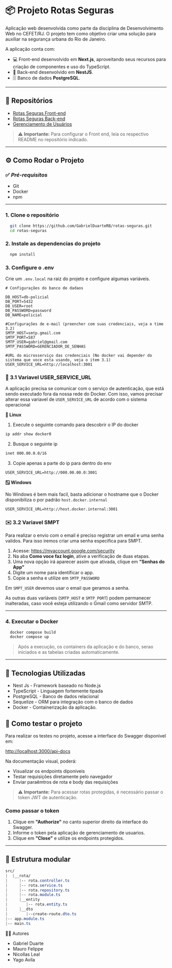 # 📦 Projeto Rotas Seguras

Aplicação web desenvolvida como parte da disciplina de Desenvolvimento Web no CEFET/RJ. O projeto tem como objetivo criar uma solução para auxiliar na segurança urbana do Rio de Janeiro.

A aplicação conta com:

- 💻 Front-end desenvolvido em **Next.js**, aproveitando seus recursos para criação de componentes e uso do TypeScript.
- 🚀 Back-end desenvolvido em **NestJS**.
- 🗄️ Banco de dados **PostgreSQL**.

---

## 🔗 Repositórios

- [Rotas Seguras Front-end](https://github.com/GabrielDuarteRB/rotas-seguras-front)
- [Rotas Seguras Back-end](https://github.com/GabrielDuarteRB/rotas-seguras)
- [Gerenciamento de Usuários](https://github.com/CainaZumaa/controle-users/tree/dev)

> ⚠️ **Importante:** Para configurar o Front end, leia os respectivo README no repositório indicado.

---

## ⚙️ Como Rodar o Projeto

### ✅ *Pré-requisitos*
- Git
- Docker
- npm

---

### 1. Clone o repositório

```bash
  git clone https://github.com/GabrielDuarteRB/rotas-seguras.git
  cd rotas-seguras
```

### 2. Instale as dependencias do projeto

```bash
  npm install
```

### 3. Configure o .env

Crie um `.env.local` na raiz do projeto e configure algumas variáveis.

```env
# Configurações do banco de dadaos

DB_HOST=db-policial
DB_PORT=5432
DB_USER=root
DB_PASSWORD=password
DB_NAME=policial

#Configurações de e-mail (preencher com suas credenciais, veja o time 3.2)
SMTP_HOST=smtp.gmail.com
SMTP_PORT=587
SMTP_USER=gabriel@gmail.com
SMTP_PASSWORD=GERENCIADOR_DE_SENHAS

#URL do microsserviço das credenciais (No docker vai depender do sistema que voce esta usando, veja o item 3.1)
USER_SERVICE_URL=http://localhost:3001
```

### 🔗 3.1 Variavel USER_SERVICE_URL

A aplicação precisa se comunicar com o serviço de autenticação, que está sendo executado fora da nossa rede do Docker. Com isso, vamos precisar alterar essa variavel de `USER_SERVICE_URL` de acordo com o sistema operacional

**🐧 Linux**

1. Execute o seguinte comando para descobrir o IP do docker

```bash
ip addr show docker0
```

2. Busque o seguinte ip

```bash
inet 000.00.0.0/16
```

3. Copie apenas a parte do ip para dentro do env

```env
USER_SERVICE_URL=http://000.00.00.0:3001
```

**🪟 Windows**

No Windows é bem mais facil, basta adicionar o hostname que o Docker disponibiliza o por padrão `host.docker.internal`

```env
USER_SERVICE_URL=http://host.docker.internal:3001
```

### ✉️ 3.2 Variavel SMPT

Para realizar o envio com o email é preciso registrar um email e uma senha validos. Para isso iremos criar uma senha especifica para SMPT.

1. Acesse: https://myaccount.google.com/security
2. Na aba **Como voce faz login**, ative a verificação de duas etapas.
3. Uma nova opção irá aparecer assim que ativada, clique em **"Senhas do App"**
4. Digite um nome para identificar o app.
5. Copie a senha e utilize em `SMTP_PASSWORD`

Em `SMPT_USER` devemos usar o email que geramos a senha.

As outras duas variáveis (`SMTP_HOST` e `SMTP_PORT`) podem permanecer inalteradas, caso você esteja utilizando o Gmail como servidor SMTP.

---

### 4. Executar o Docker

```bash
  docker compose build
  docker compose up
```

> Após a execução, os containers da aplicação e do banco, serao iniciados e as tabelas criadas automaticamente.

---

## 🚀 Tecnologias Utilizadas

- Nest Js - Framework baseado no Node.js
- TypeScript - Linguagem fortemente tipada
- PostgreSQL - Banco de dados relacional
- Sequelize - ORM para integração com o banco de dados
- Docker - Containerização da aplicação.

## 🧪 Como testar o projeto

Para realizar os testes no projeto, acesse a interface do Swagger disponivel em:

[http://localhost:3000/api-docs](http://localhost:3000/api-docs)

Na documentação visual, poderá:

- Visualizar os endpoints diponíveis
- Testar requisições diretamente pelo navegador
- Enviar paraêmtros de rota e body das requisições

> ⚠️ **Importante:** Para acessar rotas protegidas, é necessário passar o token JWT de autenticação.

### Como passar o token

1. Clique em **"Authorize"** no canto superior direito da interface do Swagger.
2. Informe o token pela aplicação de gerenciamento de usuarios.
3. Clique em **"Close"** e utilize os endpoints protegidos.

---

## 📁 Estrutura modular

``` css
src/
|  |__rota/
|     |-- rota.controller.ts
|     |-- rota.service.ts
|     |-- rota.repository.ts
|     |-- rota.module.ts
|     |__entity
|        |-- rota.entity.ts
|     |__dto
|        |--create-route.dto.ts
|-- app.module.ts
|-- main.ts
```

👨‍💻 Autores

- Gabriel Duarte
- Mauro Felippe
- Nicollas Leal
- Yago Avila

